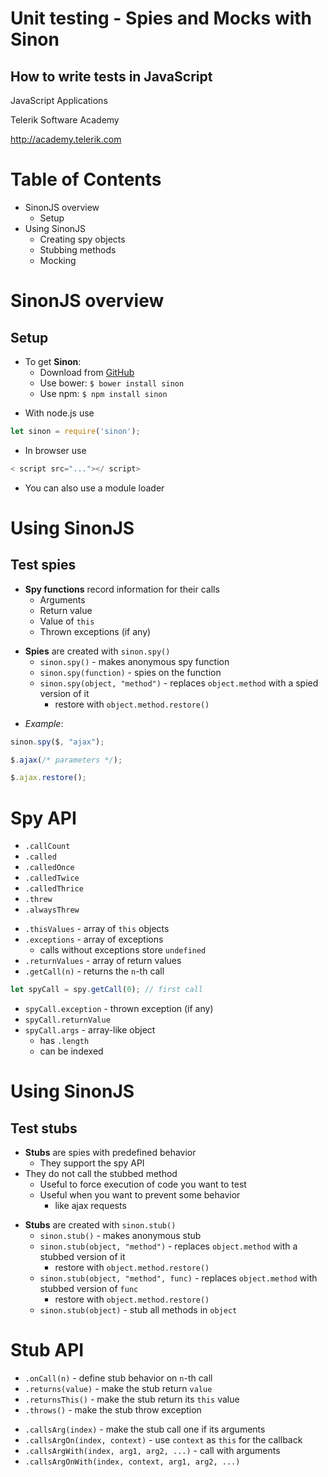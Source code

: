 <!-- section start -->
<!-- attr: {id: 'title', class: 'slide-title', hasScriptWrapper: true} -->
# Unit testing - Spies and Mocks with Sinon
## How to write tests in JavaScript

<div class="signature">
    <p class="signature-course">JavaScript Applications</p>
    <p class="signature-initiative">Telerik Software Academy</p>
    <a href="http://academy.telerik.com" class="signature-link">http://academy.telerik.com</a>
</div>

<!-- section start -->
<!-- attr: {style: 'font-size: 44px', id: 'table-of-contents'} -->
# Table of Contents
- SinonJS overview
  - Setup
- Using SinonJS
  - Creating spy objects
  - Stubbing methods
  - Mocking

<!-- section start -->
<!-- attr: {class:'slide-section'} -->
# SinonJS overview
## Setup

<!-- attr: {showInPresentation:true} -->
<!-- # SinonJS setup -->
- To get **Sinon**:
  - Download from [GitHub](https://github.com/sinonjs/sinon)
  - Use bower: `$ bower install sinon`
  - Use npm: `$ npm install sinon`

<!-- attr: {showInPresentation:true} -->
<!-- # SinonJS setup -->
- With node.js use

```javascript
let sinon = require('sinon');
```

- In browser use

```javascript
< script src="..."></ script>
```

- You can also use a module loader

<!-- section start -->
<!-- attr: {class:'slide-section'} -->
# Using SinonJS
## Test spies

<!-- attr: {showInPresentation:true} -->
<!-- # Test spies -->
- **Spy functions** record information for their calls
  - Arguments
  - Return value
  - Value of `this`
  - Thrown exceptions (if any)

<!-- attr: {showInPresentation:true} -->
<!-- # Test spies -->
- **Spies** are created with `sinon.spy()`
  - `sinon.spy()` - makes anonymous spy function
  - `sinon.spy(function)` - spies on the function
  - `sinon.spy(object, "method")` - replaces `object.method` with a spied version of it
    - restore with `object.method.restore()`

<!-- attr: {showInPresentation:true} -->
<!-- # Test spies -->
- _Example_:

```javascript
sinon.spy($, "ajax");

$.ajax(/* parameters */);

$.ajax.restore();
```

<!-- attr: {showInPresentation:true} -->
# Spy API
- `.callCount`
- `.called`
- `.calledOnce`
- `.calledTwice`
- `.calledThrice`
- `.threw`
- `.alwaysThrew`

<!-- attr: {showInPresentation:true} -->
<!-- # Spy API -->
- `.thisValues` - array of `this` objects
- `.exceptions` - array of exceptions
  - calls without exceptions store `undefined`
- `.returnValues` - array of return values
- `.getCall(n)` - returns the `n`-th call

<!-- attr: {showInPresentation:true} -->
<!-- # Spy API -->
```javascript
let spyCall = spy.getCall(0); // first call
```

- `spyCall.exception` - thrown exception (if any)
- `spyCall.returnValue`
- `spyCall.args` - array-like object
  - has `.length`
  - can be indexed

<!-- section start -->
<!-- attr: {class:'slide-section'} -->
# Using SinonJS
## Test stubs

<!-- attr: {showInPresentation:true} -->
<!-- # Test stubs -->
- **Stubs** are spies with predefined behavior
  - They support the spy API
- They do not call the stubbed method
  - Useful to force execution of code you want to test
  - Useful when you want to prevent some behavior
    - like ajax requests

<!-- attr: {showInPresentation:true} -->
<!-- # Test stubs -->
- **Stubs** are created with `sinon.stub()`
  - `sinon.stub()` - makes anonymous stub
  - `sinon.stub(object, "method")` - replaces `object.method` with a stubbed version of it
    - restore with `object.method.restore()`
  - `sinon.stub(object, "method", func)` - replaces `object.method` with stubbed version of `func`
    - restore with `object.method.restore()`
  - `sinon.stub(object)` - stub all methods in `object`

<!-- attr: {showInPresentation:true} -->
# Stub API
- `.onCall(n)` - define stub behavior on `n`-th call
- `.returns(value)` - make the stub return `value`
- `.returnsThis()` - make the stub return its `this` value
- `.throws()` - make the stub throw exception

<!-- attr: {showInPresentation:true} -->
<!-- # Stub API -->
- `.callsArg(index)` - make the stub call one if its arguments
- `.callsArgOn(index, context)` - use `context` as `this` for the callback
- `.callsArgWith(index, arg1, arg2, ...)` - call with arguments
- `.callsArgOnWith(index, context, arg1, arg2, ...)`

<!-- section start -->
<!-- attr: {showInPresentation:true, class: 'slide-questions', id: 'questions'} -->
<!-- # Unit testing - Spies and Mocks with Sinon
## Questions -->
